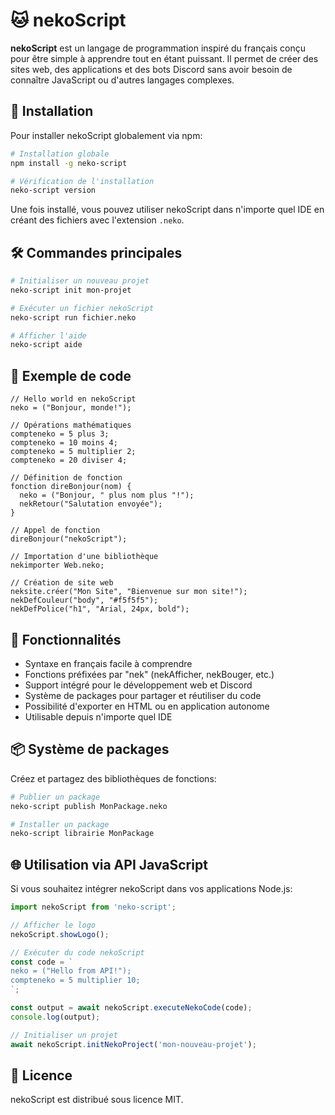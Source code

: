 # 🐱 nekoScript

**nekoScript** est un langage de programmation inspiré du français conçu pour être simple à apprendre tout en étant puissant. Il permet de créer des sites web, des applications et des bots Discord sans avoir besoin de connaître JavaScript ou d'autres langages complexes.

## 🚀 Installation

Pour installer nekoScript globalement via npm:

```bash
# Installation globale
npm install -g neko-script

# Vérification de l'installation
neko-script version
```

Une fois installé, vous pouvez utiliser nekoScript dans n'importe quel IDE en créant des fichiers avec l'extension `.neko`.

## 🛠️ Commandes principales

```bash
# Initialiser un nouveau projet
neko-script init mon-projet

# Exécuter un fichier nekoScript
neko-script run fichier.neko

# Afficher l'aide
neko-script aide
```

## 📝 Exemple de code

```
// Hello world en nekoScript
neko = ("Bonjour, monde!");

// Opérations mathématiques
compteneko = 5 plus 3;
compteneko = 10 moins 4;
compteneko = 5 multiplier 2;
compteneko = 20 diviser 4;

// Définition de fonction
fonction direBonjour(nom) {
  neko = ("Bonjour, " plus nom plus "!");
  nekRetour("Salutation envoyée");
}

// Appel de fonction
direBonjour("nekoScript");

// Importation d'une bibliothèque
nekimporter Web.neko;

// Création de site web
neksite.créer("Mon Site", "Bienvenue sur mon site!");
nekDefCouleur("body", "#f5f5f5");
nekDefPolice("h1", "Arial, 24px, bold");
```

## 🌟 Fonctionnalités

- Syntaxe en français facile à comprendre
- Fonctions préfixées par "nek" (nekAfficher, nekBouger, etc.)
- Support intégré pour le développement web et Discord
- Système de packages pour partager et réutiliser du code
- Possibilité d'exporter en HTML ou en application autonome
- Utilisable depuis n'importe quel IDE

## 📦 Système de packages

Créez et partagez des bibliothèques de fonctions:

```bash
# Publier un package
neko-script publish MonPackage.neko

# Installer un package
neko-script librairie MonPackage
```

## 🌐 Utilisation via API JavaScript

Si vous souhaitez intégrer nekoScript dans vos applications Node.js:

```javascript
import nekoScript from 'neko-script';

// Afficher le logo
nekoScript.showLogo();

// Exécuter du code nekoScript
const code = `
neko = ("Hello from API!");
compteneko = 5 multiplier 10;
`;

const output = await nekoScript.executeNekoCode(code);
console.log(output);

// Initialiser un projet
await nekoScript.initNekoProject('mon-nouveau-projet');
```

## 📄 Licence

nekoScript est distribué sous licence MIT.